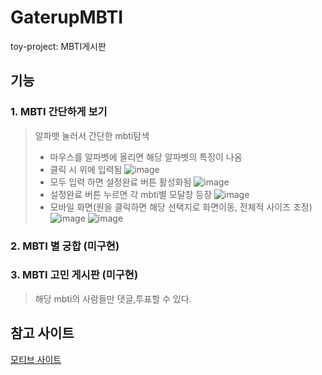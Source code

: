 # GaterupMBTI
toy-project: MBTI게시판

## 기능
### 1. MBTI 간단하게 보기
> 알파뱃 눌러서 간단한 mbti탐색
> - 마우스를 알파벳에 올리면 해당 알파벳의 특징이 나옴
> - 클릭 시 위에 입력됨
> ![image](https://user-images.githubusercontent.com/79118046/150529570-41e45071-266d-4aeb-ae4f-135743761a55.png)
> - 모두 입력 하면 설정완료 버튼 활성화됨
> ![image](https://user-images.githubusercontent.com/79118046/150529861-ace31bf2-36fc-4c2f-bb90-e4a8f737cdc3.png)
> - 설정완료 버튼 누르면 각 mbti별 모달창 등장
> ![image](https://user-images.githubusercontent.com/79118046/150529937-62137fd3-f097-4840-8c47-5c5aa33aab0b.png)
> - 모바일 화면(원을 클릭하면 해당 선택지로 화면이동, 전체적 사이즈 조정)
> ![image](https://user-images.githubusercontent.com/79118046/150530178-290a0afa-716e-4772-a1ba-ee58dc9d9dc4.png) ![image](https://user-images.githubusercontent.com/79118046/150530316-6e45640e-5d72-4786-96b7-f833722728f2.png)

### 2. MBTI 별 궁합  (미구현)
### 3. MBTI 고민 게시판 (미구현)
> 해당 mbti의 사람들만 댓글,투표할 수 있다.

## 참고 사이트
[모티브 사이트](https://whdrnr01.tistory.com/765)

